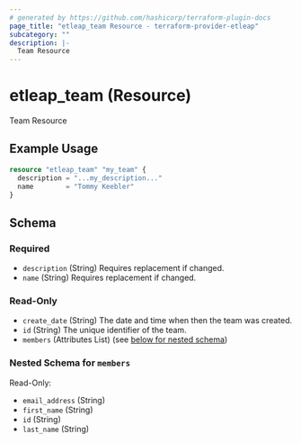 ```yaml
---
# generated by https://github.com/hashicorp/terraform-plugin-docs
page_title: "etleap_team Resource - terraform-provider-etleap"
subcategory: ""
description: |-
  Team Resource
---
```


# etleap_team (Resource)

Team Resource

## Example Usage

```terraform
resource "etleap_team" "my_team" {
  description = "...my_description..."
  name        = "Tommy Keebler"
}
```

<!-- schema generated by tfplugindocs -->
## Schema

### Required

- `description` (String) Requires replacement if changed.
- `name` (String) Requires replacement if changed.

### Read-Only

- `create_date` (String) The date and time when then the team was created.
- `id` (String) The unique identifier of the team.
- `members` (Attributes List) (see [below for nested schema](#nestedatt--members))

<a id="nestedatt--members"></a>
### Nested Schema for `members`

Read-Only:

- `email_address` (String)
- `first_name` (String)
- `id` (String)
- `last_name` (String)


